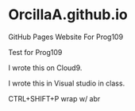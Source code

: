 # OrcillaA.github.io
GitHub Pages Website For Prog109

Test for Prog109

I wrote this on Cloud9.

I wrote this in Visual studio in class.

CTRL+SHIFT+P wrap w/ abr